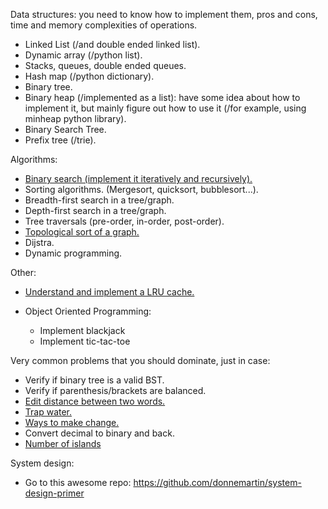 Data structures: you need to know how to implement them, pros and cons, time and memory complexities of operations.

 * Linked List (/and double ended linked list).
 * Dynamic array (/python list).
 * Stacks, queues, double ended queues.
 * Hash map (/python dictionary).
 * Binary tree.
 * Binary heap (/implemented as a list): have some idea about how to implement it, but mainly figure out how to use it (/for example, using minheap python library).
 * Binary Search Tree.
 * Prefix tree (/trie).

Algorithms:
 * [Binary search (implement it iteratively and recursively).](search/binary_search.py)
 * Sorting algorithms. (Mergesort, quicksort, bubblesort...).
 * Breadth-first search in a tree/graph.
 * Depth-first search in a tree/graph.
 * Tree traversals (pre-order, in-order, post-order).
 * [Topological sort of a graph.](/graphs/topo_sort.py)
 * Dijstra.
 * Dynamic programming.

Other:
 * [Understand and implement a LRU cache.](/caches/LRU.py)

* Object Oriented Programming:
  * Implement blackjack
  * Implement tic-tac-toe

Very common problems that you should dominate, just in case:
 * Verify if binary tree is a valid BST.
 * Verify if parenthesis/brackets are balanced.
 * [Edit distance between two words.](/dp/edit_distance.py)
 * [Trap water.](/dp/trap_water.py)
 * [Ways to make change.](/dp/ways-make-change.py)
 * Convert decimal to binary and back.
 * [Number of islands](/graphs/number_islands.py)

System design:
 * Go to this awesome repo: https://github.com/donnemartin/system-design-primer